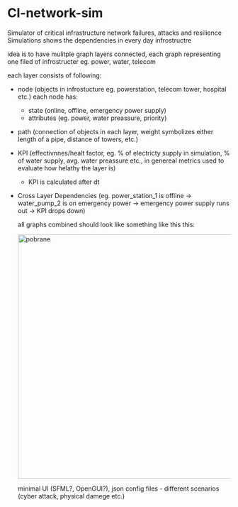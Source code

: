 # CI-network-sim
Simulator of critical infrastructure network failures, attacks and resilience 
Simulations shows the dependencies in every day infrostructre

idea is to have mulitple graph layers connected, each graph representing one filed of infrostructer eg. power, water, telecom

each layer consists of following:

 - node (objects in infrostucture eg. powerstation, telecom tower, hospital etc.)
    each node has:
     - state (online, offline, emergency power supply)
     - attributes (eg. power, water preassure, priority)
   
 - path (connection of objects in each layer, weight symbolizes either length of a pipe, distance of towers, etc.)

 - KPI (effectivnnes/healt factor, eg. % of electricty supply in simulation, % of water supply, avg. water preassure etc., in genereal metrics used to evaluate how helathy the layer is)
   - KPI is calculated after dt

 - Cross Layer Dependencies (eg. power_station_1 is offline -> water_pump_2 is on emergency power -> emergency power supply runs out ->  KPI drops down)


   all graphs combined should look like something like this this:

   <img width="500" height="550" alt="pobrane" src="https://github.com/user-attachments/assets/d4be3bc2-14eb-4f82-8d48-fe3a9abe58df" />


   minimal UI (SFML?, OpenGUI?), json config files - different scenarios (cyber attack, physical damege etc.)
   
